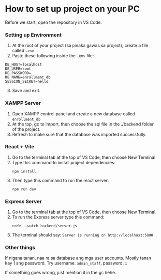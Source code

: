 # How to set up project on your PC


Before we start, open the repository in VS Code.

### Setting up Environment

1. At the root of your project (sa pinaka gawas sa project), create a file called `.env`
2. Paste these following inside the `.env` file:
  ```
  DB_HOST=localhost
  DB_USER=root
  DB_PASSWORD=
  DB_NAME=enrollment_db
  SESSION_SECRET=hello
  ```
3. Save and exit.

### XAMPP Server

1. Open XAMPP control panel and create a new database called `enrollment_db`
2. At the top, go to Import, then choose the sql file in the ./backend folder of the project.
3. Refresh to make sure that the database was imported successfully.

### React + Vite

1. Go to the terminal tab at the top of VS Code, then choose New Terminal.
2. Type this command to install project dependencies:
	``` 
	npm install 
	```
3. Then type this command to run the react server:
	```
	npm run dev
	```

### Express Server

1. Go to the terminal tab at the top of VS Code, then choose New Terminal.
2. To run the Express server type this command:
	``` 
	node --watch backend/server.js 
	```
3. The terminal should say: `Server is running on http://localhost:5000`

### Other things

If nigana tanan, naa ra sa database ang mga user accounts. Mostly tanan kay 1 ang password. Try username: `admin_staff`, password: `1`

If something goes wrong, just mention it in the gc hehe.
